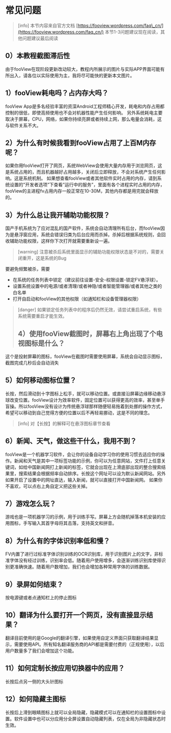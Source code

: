 # 常见问题

> \[info\] 本节内容来自官方文档 [https://fooview.wordpress.com/faq\_cn/](https://fooview.wordpress.com/faq_cn/) 本节1-3问题建议现在阅读，其他问题建议最后阅读

## **0）本教程截图滞后性**

由于fooView在现阶段更新改动较大，教程内所展示的图片与实际APP界面可能有所出入，请各位以实际使用为主，我将尽可能快的更新本文图片。

## **1）fooView耗电吗？占内存大吗？**

fooView App是多名经验丰富的资深Android工程师精心开发，耗电和内存占用都控制的很低，即使高频使用也不会对机器性能产生任何影响。 另外系统耗电主要取决于屏幕，CPU，网络，如果你持续亮屏或者持续上网，那么电量会消耗，这与软件关系不大。

## **2）为什么有时候我看到fooView占用了上百M内存呢？**

如果你用fooView打开了网页，系统WebView会使用大量内存用于浏览网页，这是系统占用的，而且机器越好占用越多，关闭后立即释放，不会对系统产生任何影响。这是系统机制。 如果想查看fooView或者其他软件实时占用的内存，请到系统设置的”开发者选项”下查看”运行中的服务”，里面有各个进程实时占用的内存，fooView的主进程fv占用内存一般正常在10-30M，其他内存都是用完就会释放的。

## **3）为什么总让我开辅助功能权限？**

国产手机系统为了应对混乱的国产软件，系统会自动清理所有后台，而fooView因为是悬浮窗应用，系统会错误归类为后台应用而杀掉。杀掉后根据系统规则，会回收辅助功能权限，这样你下次打开就需要重新设一遍。

> \[warning\] 注意被杀后系统里面显示的辅助功能权限状态是不对的，需要关闭重开，这是系统的Bug

要避免频繁被杀，需要

* 在系统的任务列表中锁定（建议前往设置-安全-权限设置-锁定FV悬浮球）。
* 设置系统设置中的电源/或者清理/或者神隐/或者智能管理器/或者其他之类的白名单
* 打开自启动和fooView的其他权限（如通知栏和设备管理器权限）

> \[danger\] 如果锁定任务列表中的程序后仍然无效，请尝试重启系统，有些系统需要重启才能生效。
>
> ## **4）使用fooView截图时，屏幕右上角出现了个电视图标是什么？**

这个是投射屏幕的图标，fooView在截图时需要使用屏幕，系统会自动显示图标，截图完成几秒后会自动消失

## **5）如何移动图标位置？**

长按，然后滑动到十字图标上松手，就可以移动位置。或直接沿屏幕边缘移动悬浮球改变位置。fooView设计为效率软件，固定位置可以获得更高的效率，甚至单手盲操。所以fooView没有设计为传统悬浮球那样随便轻易拖着到处挪的操作方式，希望可以移动到自己觉得方便的位置以后不再轻易挪动，这是不同的理念。

> \[info\] 对【长按】的解释可在悬浮图标章节查看

## **6）新闻、天气，做这些干什么，我用不到？**

fooView是一个机器学习软件，会让你的设备自动学习你的使用习惯去适应你的操作。新闻和天气是其中一项标签功能的示例，你可以为任意网站，文件打上任意关键词，如给中国新闻网打上新闻的标签，它就会出现在上滑底部出现的整合搜索结果里，搜索结果会根据频率自动排序。长按这个网址可以设为默认新闻网站。另外如果开启了设置中的网址直达，输入新闻，就可以直接打开中国新闻网。 如果你不喜欢，可以点右上角自定义把这些关掉。

## **7）游戏怎么玩？**

游戏也是一项机器学习的示例，用于训练手写。屏幕上方会随机掉落本机安装的应用图标，手写输入其首字母将其击落，支持英文和拼音。

## **8）为什么有的字体识别率低和慢？**

FV内置了进行过标准字体识别训练的OCR识别库，用于识别图片上的文字，非标准字体没有经过训练，识别率会低。随着用户使用增多，会逐渐训练识别库使得识别更准确快速。随着用户数增加，我们也会增加各种常用字体的训练数据。

## **9）录屏如何结束？**

按电源键或者点通知栏上的停止图标

## **10）翻译为什么要打开一个网页，没有直接显示结果？**

翻译目前使用的是Google的翻译引擎，如果使用自定义界面只获取翻译结果显示，需要使用API。所有知名翻译服务商的API都是需要付费的（正规使用），以后用户数量多了我们会增加这个功能。

## **11）如何定制长按应用切换器中的应用？**

长按后点另一侧的大头针图标

## **12）如何隐藏主图标**

长按后上滑到眼睛图标上就可以全局隐藏，隐藏模式可以在通知栏的设置图标中设置。软件设置中也可以分应用分全屏设置自动隐藏列表，仅在全局为非隐藏状态时生效。

